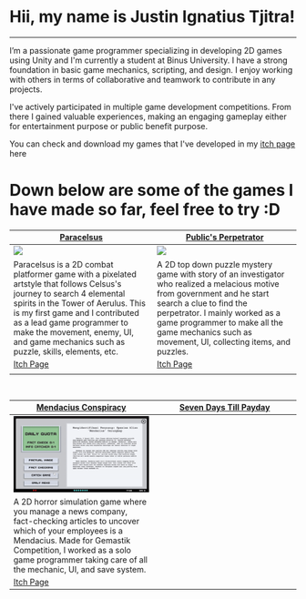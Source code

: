 # Hii, my name is Justin Ignatius Tjitra!
---
I’m a passionate game programmer specializing in developing 2D games using Unity and I'm currently a student at Binus University. I have a strong foundation in basic game mechanics, scripting, and design. I enjoy working with others in terms of collaborative and teamwork to contribute in any projects. </br>

I've actively participated in multiple game development competitions. From there I gained valuable experiences, making an engaging gameplay either for entertainment purpose or public benefit purpose.

You can check and download my games that I've developed in my [itch page](https://justintjitra.itch.io) here

# Down below are some of the games I have made so far, feel free to try :D
<table width="100%">
  <thead>
    <tr>
      <th width="50%"><a href="https://bgdc.itch.io/paracelsus">Paracelsus</a></th>
      <th width="50%"><a href="https://keen-fm.itch.io/publics-perpetrator-chapter-1">Public's Perpetrator</a></th>
    </tr>
  </thead>
  <tbody>
    <tr>
      <td><img src="https://github.com/jtntjtra04/jtntjtra04/blob/00e53c6ad22bd41e29fca15bf92f659ab3bc3f4c/paracelsus_demo.gif"/></td>
      <td><img src="https://github.com/jtntjtra04/jtntjtra04/blob/c77a0fcda32e7b70f3a7e6ce0e5f9a1a932e918e/publics_perpetrator_demo.gif"/></td>
    </tr>
    <tr>
      <td valign="text-top">Paracelsus is a 2D combat platformer game with a pixelated artstyle that follows Celsus's journey to search 4 elemental spirits in the Tower of Aerulus. This is my first game and I contributed as a lead game programmer to make the movement, enemy, UI, and game mechanics such as puzzle, skills, elements, etc.</td>
      <td valign="text-top""><div>A 2D top down puzzle mystery game with story of an investigator who realized a melacious motive from government and he start search a clue to find the perpetrator. I mainly worked as a game programmer to make all the game mechanics such as movement, UI, collecting items, and puzzles.</div></td>
    </tr>
    <tr>
      <td><a href="https://bgdc.itch.io/paracelsus">Itch Page</td>
      <td><a href="https://keen-fm.itch.io/publics-perpetrator-chapter-1">Itch Page</td>
    </tr>
      <td></td>
      

  </tbody>
</table>

<br>

<table width="100%">
  <thead>
    <tr>
      <th width="50%"><a href="https://justintjitra.itch.io/mendacius-conspiracy">Mendacius Conspiracy</a></th>
      <th width="50%"><a href="https://justintjitra.itch.io/mendacius-conspiracy">Seven Days Till Payday</a></th>
    </tr>
  </thead>
  <tbody>
    <tr>
      <td><img src="https://github.com/jtntjtra04/jtntjtra04/blob/fe6df8bf2a389d19c809c617aa118f1e0c558aaa/mendacius_conspiracy_demo.gif"/></td>
    </tr>
    <tr>
      <td valign="text-top">A 2D horror simulation game where you manage a news company, fact-checking articles to uncover which of your employees is a Mendacius. Made for Gemastik Competition, I worked as a solo game programmer taking care of all the mechanic, UI, and save system.</td>
    </tr>
    <tr>
      <td><a href="https://justintjitra.itch.io/mendacius-conspiracy">Itch Page</td>
    </tr>
  </tbody>
</table>
